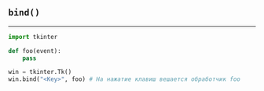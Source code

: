 ## `bind()`
***

```python
import tkinter

def foo(event):
	pass

win = tkinter.Tk()
win.bind("<Key>", foo) # На нажатие клавиш вешается обработчик foo
```


